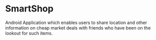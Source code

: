 # SmartShop
Android Application which enables users to share location and other information on cheap market deals with friends who have been on the lookout for such items. 
